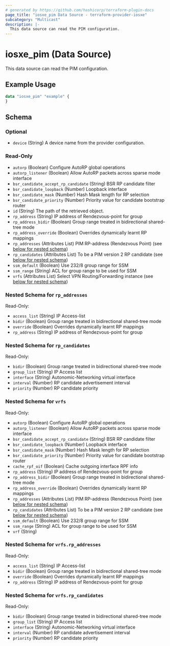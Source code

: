 ```yaml
---
# generated by https://github.com/hashicorp/terraform-plugin-docs
page_title: "iosxe_pim Data Source - terraform-provider-iosxe"
subcategory: "Multicast"
description: |-
  This data source can read the PIM configuration.
---
```


# iosxe_pim (Data Source)

This data source can read the PIM configuration.

## Example Usage

```terraform
data "iosxe_pim" "example" {
}
```

<!-- schema generated by tfplugindocs -->
## Schema

### Optional

- `device` (String) A device name from the provider configuration.

### Read-Only

- `autorp` (Boolean) Configure AutoRP global operations
- `autorp_listener` (Boolean) Allow AutoRP packets across sparse mode interface
- `bsr_candidate_accept_rp_candidate` (String) BSR RP candidate filter
- `bsr_candidate_loopback` (Number) Loopback interface
- `bsr_candidate_mask` (Number) Hash Mask length for RP selection
- `bsr_candidate_priority` (Number) Priority value for candidate bootstrap router
- `id` (String) The path of the retrieved object.
- `rp_address` (String) IP address of Rendezvous-point for group
- `rp_address_bidir` (Boolean) Group range treated in bidirectional shared-tree mode
- `rp_address_override` (Boolean) Overrides dynamically learnt RP mappings
- `rp_addresses` (Attributes List) PIM RP-address (Rendezvous Point) (see [below for nested schema](#nestedatt--rp_addresses))
- `rp_candidates` (Attributes List) To be a PIM version 2 RP candidate (see [below for nested schema](#nestedatt--rp_candidates))
- `ssm_default` (Boolean) Use 232/8 group range for SSM
- `ssm_range` (String) ACL for group range to be used for SSM
- `vrfs` (Attributes List) Select VPN Routing/Forwarding instance (see [below for nested schema](#nestedatt--vrfs))

<a id="nestedatt--rp_addresses"></a>
### Nested Schema for `rp_addresses`

Read-Only:

- `access_list` (String) IP Access-list
- `bidir` (Boolean) Group range treated in bidirectional shared-tree mode
- `override` (Boolean) Overrides dynamically learnt RP mappings
- `rp_address` (String) IP address of Rendezvous-point for group


<a id="nestedatt--rp_candidates"></a>
### Nested Schema for `rp_candidates`

Read-Only:

- `bidir` (Boolean) Group range treated in bidirectional shared-tree mode
- `group_list` (String) IP Access list
- `interface` (String) Autonomic-Networking virtual interface
- `interval` (Number) RP candidate advertisement interval
- `priority` (Number) RP candidate priority


<a id="nestedatt--vrfs"></a>
### Nested Schema for `vrfs`

Read-Only:

- `autorp` (Boolean) Configure AutoRP global operations
- `autorp_listener` (Boolean) Allow AutoRP packets across sparse mode interface
- `bsr_candidate_accept_rp_candidate` (String) BSR RP candidate filter
- `bsr_candidate_loopback` (Number) Loopback interface
- `bsr_candidate_mask` (Number) Hash Mask length for RP selection
- `bsr_candidate_priority` (Number) Priority value for candidate bootstrap router
- `cache_rpf_oif` (Boolean) Cache outgoing interface RPF info
- `rp_address` (String) IP address of Rendezvous-point for group
- `rp_address_bidir` (Boolean) Group range treated in bidirectional shared-tree mode
- `rp_address_override` (Boolean) Overrides dynamically learnt RP mappings
- `rp_addresses` (Attributes List) PIM RP-address (Rendezvous Point) (see [below for nested schema](#nestedatt--vrfs--rp_addresses))
- `rp_candidates` (Attributes List) To be a PIM version 2 RP candidate (see [below for nested schema](#nestedatt--vrfs--rp_candidates))
- `ssm_default` (Boolean) Use 232/8 group range for SSM
- `ssm_range` (String) ACL for group range to be used for SSM
- `vrf` (String)

<a id="nestedatt--vrfs--rp_addresses"></a>
### Nested Schema for `vrfs.rp_addresses`

Read-Only:

- `access_list` (String) IP Access-list
- `bidir` (Boolean) Group range treated in bidirectional shared-tree mode
- `override` (Boolean) Overrides dynamically learnt RP mappings
- `rp_address` (String) IP address of Rendezvous-point for group


<a id="nestedatt--vrfs--rp_candidates"></a>
### Nested Schema for `vrfs.rp_candidates`

Read-Only:

- `bidir` (Boolean) Group range treated in bidirectional shared-tree mode
- `group_list` (String) IP Access list
- `interface` (String) Autonomic-Networking virtual interface
- `interval` (Number) RP candidate advertisement interval
- `priority` (Number) RP candidate priority
